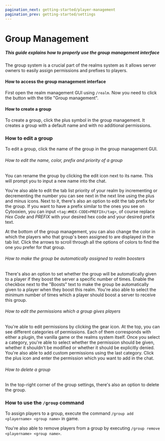 ```yaml
---
pagination_next: getting-started/player-management
pagination_prev: getting-started/settings
---
```


# Group Management

##### This guide explains how to properly use the group management interface

The group system is a crucial part of the realms system as it allows server owners to easily assign permissions and prefixes to players.

#### How to access the group management interface

First open the realm management GUI using `/realm`. Now you need to click the button with the title "Group management".

#### How to create a group

To create a group, click the plus symbol in the group management. It creates a group with a default name and with no additional permissions.

### How to edit a group

To edit a group, click the name of the group in the group management GUI.

###### How to edit the name, color, prefix and priority of a group

You can rename the group by clicking the edit icon next to its name. This will prompt you to input a new name into the chat.

You're also able to edit the tab list priority of your realm by incrementing or decrementing the number you can see next in the next line using the plus and minus icons. Next to it, there's also an option to edit the tab prefix for the group. If you want to have a prefix similar to the ones you see on Cytooxien, you can input `<tag:#HEX-CODE>PREFIX</tag>`, of course replace *Hex Code* and *PREFIX* with your desired hex code and your desired prefix text.

At the bottom of the group management, you can also change the color in which the players who that group's been assigned to are displayed in the tab list. Click the arrows to scroll through all the options of colors to find the one you prefer for that group.

###### How to make the group be automatically assigned to realm boosters

There's also an option to set whether the group will be automatically given to a player if they boost the server a specific number of times. Enable the checkbox next to the "Boosts" text to make the group be automatically given to a player when they boost this realm. You're also able to select the minimum number of times which a player should boost a server to receive this group.

###### How to edit the permissions which a group gives players

You're able to edit permissions by clicking the gear icon. At the top, you can see different categories of permissions. Each of them corresponds with either a plugin, the vanilla game or the realms system itself. Once you select a category, you're able to select whether the permission should be given, whether it shouldn't be modified or whether it should be explicitly denied. You're also able to add custom permissions using the last category. Click the plus icon and enter the permission which you want to add in the chat.

###### How to delete a group

In the top-right corner of the group settings, there's also an option to delete the group.

### How to use the `/group` command

To assign players to a group, execute the command `/group add <playername> <group name>` in game.

You're also able to remove players from a group by executing `/group remove <playername> <group name>`.
